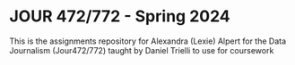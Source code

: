 # JOUR 472/772 - Spring 2024
This is the assignments repository for Alexandra (Lexie) Alpert for the Data Journalism (Jour472/772) taught by Daniel Trielli to use for coursework 